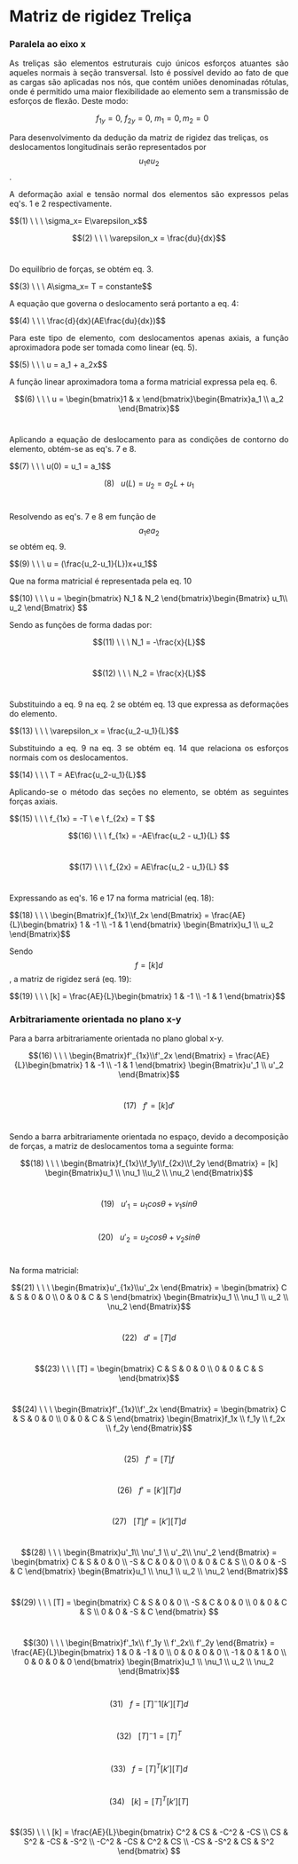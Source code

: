 <script src="https://polyfill.io/v3/polyfill.min.js?features=es6"></script> 
<script id="MathJax-script" async src="https://cdn.jsdelivr.net/npm/mathjax@3/es5/tex-mml-chtml.js"></script>
    
# Matriz de rigidez Treliça
### Paralela ao eixo x

<p style="text-align: justify;">As treliças são elementos estruturais cujo únicos esforços atuantes são aqueles normais à seção transversal. Isto é possível devido ao fato de que as cargas são aplicadas nos nós, que contém uniões denominadas rótulas, onde é permitido uma maior flexibilidade ao elemento sem a transmissão de esforços de flexão. Deste modo:</p>

$$ \ \ \    f_{1y} = 0, \ f_{2y} = 0, \ m_{1} = 0, m_{2} = 0 $$

Para desenvolvimento da dedução da matriz de rigidez das treliças, os deslocamentos longitudinais serão representados por $$u_1 e u_2 $$.<br/> 
<p style="text-align: justify;">A deformação axial e tensão normal dos elementos são expressos pelas eq's. 1 e 2 respectivamente. </p>
$$(1) \ \ \     \sigma_x= E\varepsilon_x$$<br/>

$$(2) \ \ \     \varepsilon_x = \frac{du}{dx}$$<br/>

<p style="text-align: justify;">Do equilíbrio de forças, se obtém eq. 3.</p>
$$(3) \ \ \     A\sigma_x= T = constante$$<br/>

<p style="text-align: justify;">A equação que governa o deslocamento será portanto a eq. 4:</p>
$$(4) \ \ \     \frac{d}{dx}(AE\frac{du}{dx})$$<br/>

<p style="text-align: justify;">Para este tipo de elemento, com deslocamentos apenas axiais, a função aproximadora pode ser tomada como linear (eq. 5). </p>
$$(5) \ \ \     u = a_1 + a_2x$$<br/>

<p style="text-align: justify;">A função linear aproximadora toma a forma matricial expressa pela eq. 6.</p>

$$(6) \ \ \     u = \begin{bmatrix}1 & x \end{bmatrix}\begin{Bmatrix}a_1 \\ a_2 \end{Bmatrix}$$<br/>

<p style="text-align: justify;">Aplicando a equação de deslocamento para as condições de contorno do elemento, obtém-se as eq's. 7 e 8. </p>
$$(7) \ \ \     u(0) = u_1 = a_1$$<br/>

$$(8) \ \ \     u(L) = u_2 = a_2L + u_1$$<br/>

Resolvendo as eq's. 7 e 8 em função de $$ a_1 e a_2$$ se obtém eq. 9.
<p style="text-align: justify;"> </p>
$$(9) \ \ \     u = (\frac{u_2-u_1}{L})x+u_1$$<br/>

<p style="text-align: justify;">Que na forma matricial é representada pela eq. 10 </p>
$$(10) \ \ \     u = \begin{bmatrix} N_1 & N_2 \end{bmatrix}\begin{Bmatrix} u_1\\ u_2 \end{Bmatrix} $$<br/>

<p style="text-align: justify;">Sendo as funções de forma dadas por:</p>

$$(11) \ \ \    N_1 = -\frac{x}{L}$$<br/>

$$(12) \ \ \    N_2 = \frac{x}{L}$$<br/>

<p style="text-align: justify;">Substituindo a eq. 9 na eq. 2 se obtém eq. 13 que expressa as deformações do elemento.</p>
$$(13) \ \ \     \varepsilon_x = \frac{u_2-u_1}{L}$$<br/>

<p style="text-align: justify;">Substituindo a eq. 9 na eq. 3 se obtém eq. 14 que relaciona os esforços normais com os deslocamentos.</p>
$$(14) \ \ \     T = AE\frac{u_2-u_1}{L}$$<br/>

<p style="text-align: justify;">Aplicando-se o método das seções no elemento, se obtém as seguintes forças axiais.</p> 
$$(15) \ \ \     f_{1x} = -T \ e \ f_{2x} = T $$<br/>

$$(16) \ \ \     f_{1x} = -AE\frac{u_2 - u_1}{L} $$<br/>

$$(17) \ \ \     f_{2x} = AE\frac{u_2 - u_1}{L} $$<br/>

<p style="text-align: justify;">Expressando as eq's. 16 e 17 na forma matricial (eq. 18):
</p> 
$$(18) \ \ \    \begin{Bmatrix}f_{1x}\\f_2x
\end{Bmatrix} = \frac{AE}{L}\begin{bmatrix} 1 & -1 \\ -1 & 1 \end{bmatrix} \begin{Bmatrix}u_1 \\ u_2 \end{Bmatrix}$$<br/>

Sendo $${f} = [k]{d}$$, a matriz de rigidez será (eq. 19):
<p style="text-align: justify;"> </p> 
$$(19) \ \ \    [k] = \frac{AE}{L}\begin{bmatrix} 1 & -1 \\ -1 & 1 \end{bmatrix}$$<br/>

### Arbitrariamente orientada no plano x-y
Para a barra arbitrariamente orientada no plano global x-y.

$$(16) \ \ \    \begin{Bmatrix}f'_{1x}\\f'_2x
\end{Bmatrix} = \frac{AE}{L}\begin{bmatrix} 1 & -1 \\ -1 & 1 \end{bmatrix} \begin{Bmatrix}u'_1 \\ u'_2 \end{Bmatrix}$$<br/>

$$(17) \ \ \     {f'} = [k]{d'} $$<br/>

Sendo a barra arbitrariamente orientada no espaço, devido a decomposição de forças, a matriz de deslocamentos toma a seguinte forma:

$$(18) \ \ \    \begin{Bmatrix}f_{1x}\\f_1y\\f_{2x}\\f_2y
\end{Bmatrix} = [k] \begin{Bmatrix}u_1 \\ \nu_1 \\u_2 \\ \nu_2 \end{Bmatrix}$$<br/>

$$(19) \ \ \     u'_1 = u_1cos\theta + \nu_1sin\theta $$<br/>

$$(20) \ \ \     u'_2 = u_2cos\theta + \nu_2sin\theta $$<br/>

Na forma matricial:


$$(21) \ \ \    \begin{Bmatrix}u'_{1x}\\u'_2x
\end{Bmatrix} = \begin{bmatrix} C & S & 0 & 0 \\ 0 & 0 & C & S  \end{bmatrix} \begin{Bmatrix}u_1 \\ \nu_1 \\ u_2 \\ \nu_2 \end{Bmatrix}$$<br/>

$$(22) \ \ \     {d'} = [T]{d} $$<br/>

$$(23) \ \ \   [T] = \begin{bmatrix} C & S & 0 & 0 \\ 0 & 0 & C & S  \end{bmatrix}$$<br/>

$$(24) \ \ \    \begin{Bmatrix}f'_{1x}\\f'_2x
\end{Bmatrix} = \begin{bmatrix} C & S & 0 & 0 \\ 0 & 0 & C & S  \end{bmatrix} \begin{Bmatrix}f_1x \\ f_1y \\ f_2x \\ f_2y \end{Bmatrix}$$<br/>

$$(25) \ \ \     {f'} = [T]{f} $$<br/>

$$(26) \ \ \     {f'} = [k'][T]{d} $$<br/>

$$(27) \ \ \     [T]{f'} = [k'][T]{d} $$<br/>

$$(28) \ \ \    \begin{Bmatrix}u'_1\\ \nu'_1 \\ u'_2\\ \nu'_2
\end{Bmatrix} = \begin{bmatrix} C & S & 0 & 0 \\ -S & C & 0 & 0 \\ 0 & 0 & C & S \\  0 & 0 & -S & C  \end{bmatrix} \begin{Bmatrix}u_1 \\ \nu_1 \\ u_2 \\ \nu_2 \end{Bmatrix}$$<br/>

$$(29) \ \ \    [T] = \begin{bmatrix} C & S & 0 & 0 \\ -S & C & 0 & 0 \\ 0 & 0 & C & S \\  0 & 0 & -S & C  \end{bmatrix} $$<br/>

$$(30) \ \ \    \begin{Bmatrix}f'_1x\\ f'_1y \\ f'_2x\\ f'_2y
\end{Bmatrix} = \frac{AE}{L}\begin{bmatrix} 1 & 0 & -1 & 0 \\ 0 & 0 & 0 & 0 \\ -1 & 0 & 1 & 0 \\  0 & 0 & 0 & 0  \end{bmatrix} \begin{Bmatrix}u_1 \\ \nu_1 \\ u_2 \\ \nu_2 \end{Bmatrix}$$<br/>

$$(31) \ \ \     {f} = [T]^-1[k'][T]{d} $$<br/>

$$(32) \ \ \     [T]^-1=[T]^T $$<br/>

$$(33) \ \ \     {f} = [T]^T[k'][T]{d} $$<br/>

$$(34) \ \ \     [k] = [T]^T[k'][T] $$<br/>

$$(35) \ \ \    [k] = \frac{AE}{L}\begin{bmatrix} C^2 & CS & -C^2 & -CS \\ CS & S^2 & -CS & -S^2 \\ -C^2 & -CS & C^2 & CS \\  -CS & -S^2 & CS & S^2  \end{bmatrix} $$<br/>
